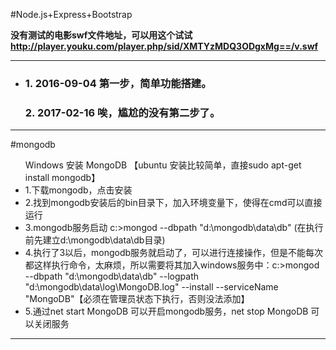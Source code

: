 #Node.js+Express+Bootstrap


<B>没有测试的电影swf文件地址，可以用这个试试 http://player.youku.com/player.php/sid/XMTYzMDQ3ODgxMg==/v.swf </B>

<hr>
<ul>
<li>
<h3>1. 2016-09-04 第一步，简单功能搭建。</h3>
<h3>2. 2017-02-16 唉，尴尬的没有第二步了。</h3>
</li>
</ul>
<hr>
#mongodb
<ul>
Windows 安装 MongoDB 【ubuntu 安装比较简单，直接sudo apt-get install mongodb】

<li>1.下载mongodb，点击安装</li>

<li>2.找到mongodb安装后的bin目录下，加入环境变量下，使得在cmd可以直接运行</li>


<li>3.mongodb服务启动   c:>mongod --dbpath "d:\mongodb\data\db"   (在执行前先建立d:\mongodb\data\db目录)</li>


<li>4.执行了3以后，mongodb服务就启动了，可以进行连接操作，但是不能每次都这样执行命令，太麻烦，所以需要将其加入windows服务中：c:>mongod --dbpath "d:\mongodb\data\db" --logpath "d:\mongodb\data\log\MongoDB.log" --install --serviceName "MongoDB"【必须在管理员状态下执行，否则没法添加】</li>


<li>5.通过net start MongoDB 可以开启mongodb服务，net stop MongoDB 可以关闭服务</li>
</ul>
<hr>






